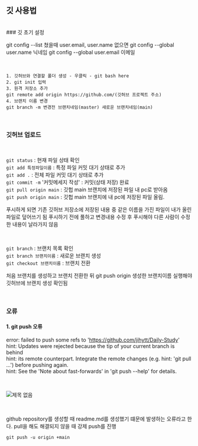 ## 깃 사용법  
<br/>
### 깃 초기 설정

git config --list 쳤을때 user.email, user.name 없으면
git config --global user.name 닉네임 
git config --global user.email 이메일

<br/>

```
1. 깃허브와 연결할 폴더 생성 - 우클릭 - git bash here
2. git init 입력
3. 원격 저장소 추가
git remote add origin https://github.com/(깃허브 프로젝트 주소)
4. 브랜치 이름 변경
git branch -m 변경전 브랜치네임(master) 새로운 브랜치네임(main)
```

<br/>  

### 깃허브 업로드

<br/>  

`git status` : 현재 파일 상태 확인   
`git add 특정파일이름` : 특정 파일 커밋 대기 상태로 추가   
`git add .` : 전체 파일 커밋 대기 상태로 추가   
`git commit -m` '커밋메세지 작성' : 커밋(상태 저장) 완료   
`git pull origin main` : 깃헙 main 브랜치에 저장된 파일 내 pc로 받아옴   
`git push origin main` : 깃헙 main 브랜치에 내 pc에 저장된 파일 올림.   

푸시하게 되면 기존 깃허브 저장소에 저장된 내용 중 같은 이름을 가진 파일이 내가 올린 파일로 덮어쓰기 됨
푸시하기 전에 풀하고 변경내용 수정 후 푸시해야 다른 사람이 수정한 내용이 날라가지 않음

<br/>

`git branch` : 브랜치 목록 확인   
`git branch 브랜치이름` : 새로운 브랜치 생성   
`git checkout 브랜치이름` : 브랜치 전환   
 
처음 브랜치를 생성하고 브랜치 전환한 뒤 git push origin 생성한 브랜치이름
실행해야 깃허브에 브랜치 생성 확인됨

<br/>

### 오류

#### 1. git push 오류

error: failed to push some refs to 'https://github.com/jihytt/Daily-Study'   
hint: Updates were rejected because the tip of your current branch is behind   
hint: its remote counterpart. Integrate the remote changes (e.g.
hint: 'git pull ...') before pushing again.   
hint: See the 'Note about fast-forwards' in 'git push --help' for details.   

<br/>

![제목 없음](https://user-images.githubusercontent.com/75427390/144613442-0b68e94f-2995-442a-b970-c8c79df1ffbf.png)   

<br/>

github repository를 생성할 때 readme.md를 생성했기 떄문에 발생하는 오류라고 한다.
pull을 해도 해결되지 않을 때 강제 push를 진행

```
git push -u origin +main
```